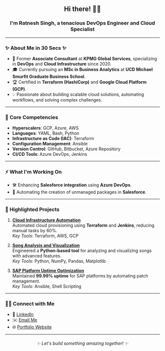 <h2 align="center">Hi there! 🙋‍♂️</h2>
<h3 align="center">I'm Ratnesh Singh, a tenacious DevOps Engineer and Cloud Specialist</h3>

---

### ✨ About Me in 30 Secs ✨
- 🌟 Former **Associate Consultant** at **KPMG Global Services**, specializing in **DevOps** and **Cloud Infrastructure** since 2020.
- 🎓 Currently pursuing an **MSc in Business Analytics** at **UCD Michael Smurfit Graduate Business School**.
- 🏆 Certified in **Terraform (HashiCorp)** and **Google Cloud Platform (GCP)**.
- 💡 Passionate about building scalable cloud solutions, automating workflows, and solving complex challenges.

---

### 💼 **Core Competencies**
- **Hyperscalers**: GCP, Azure, AWS  
- **Languages**: YAML, Bash, Python  
- **Infrastructure as Code (IAC)**: Terraform  
- **Configuration Management**: Ansible  
- **Version Control**: GitHub, Bitbucket, Azure Repository  
- **CI/CD Tools**: Azure DevOps, Jenkins  

---

### ⚡️ **What I'm Working On**
- 🛠 Enhancing **Salesforce integration** using **Azure DevOps**.  
- 🚀 Automating the creation of unmanaged packages in **Salesforce**.

---

### 🌟 **Highlighted Projects**
1. **[Cloud Infrastructure Automation](https://github.com/ratneshsingh26/project-cloud-automation)**  
   Automated cloud provisioning using **Terraform** and **Jenkins**, reducing manual tasks by 60%.  
   *Key Tools*: Terraform, AWS, GCP  

2. **[Song Analysis and Visualization](https://github.com/ratneshsingh26/song-analysis-visualization)**  
   Engineered a **Python-based tool** for analyzing and visualizing songs with advanced features.  
   *Key Tools*: Python, NumPy, Pandas, Matplotlib  

3. **[SAP Platform Uptime Optimization](https://github.com/ratneshsingh26/sap-uptime-automation)**  
   Maintained **99.99% uptime** for SAP platforms by automating patch management.  
   *Key Tools*: Ansible, Shell Scripting  

---

### 🙌🏻 **Connect with Me**
- 🔗 [LinkedIn](https://www.linkedin.com/in/ratnesh-singh-/)  
- ✉️ [Email Me](mailto:ratneshsingh3010@gmail.com)  
- 🌐 [Portfolio Website](https://ratneshsingh26.github.io/portfolio-website/)  

---

<h6 align="center">✨ Let's build something amazing together! ✨</h6>
